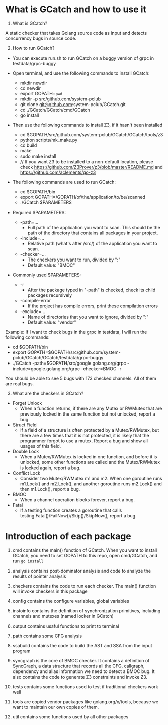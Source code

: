 # What is GCatch and how to use it

1. What is GCatch?

A static checker that takes Golang source code as input and detects concurrency bugs in source code.

2. How to run GCatch?

- You can execute run.sh to run GCatch on a buggy version of grpc in testdata/grpc-buggy

- Open terminal, and use the following commands to install GCatch:
  - mkdir newdir
  - cd newdir
  - export GOPATH=`pwd`
  - mkdir -p src/github.com/system-pclub
  - git clone git@github.com:system-pclub/GCatch.git
  - cd ./GCatch/GCatch/cmd/GCatch
  - go install

  
- Then use the following commands to install Z3, if it hasn't been installed
  - cd $GOPATH/src/github.com/system-pclub/GCatch/GCatch/tools/z3
  - python scripts/mk_make.py
  - cd build
  - make
  - sudo make install
  - // If you want Z3 to be installed to a non-default location, please check https://github.com/Z3Prover/z3/blob/master/README.md and https://github.com/aclements/go-z3

- The following commands are used to run GCatch:
  - cd $GOPATH/bin
  - export GOPATH=/GOPATH/of/the/application/to/be/scanned
  - ./GCatch $PARAMETERS

- Required $PARAMETERS:
  - -path=...  
    - Full path of the application you want to scan. This should be the path of the directory that contains all packages in your project.
  - -include=... 
    - Relative path (what's after /src/) of the application you want to scan.
  - -checker=...
    - The checkers you want to run, divided by ":"
    - Default value: "BMOC"

- Commonly used $PARAMETERS:
  - -r
    - After the package typed in "-path" is checked, check its child packages recursively
  - -compile-error
    - If the project has compile errors, print these compilation errors
  - -exclude=...
    - Name of directories that you want to ignore, divided by ":"
    - Default value: "vendor"
  

Example:
If I want to check bugs in the grpc in testdata, I will run the following commands: 
- cd $GOPATH/bin
- export GOPATH=$GOPATH/src/github.com/system-pclub/GCatch/GCatch/testdata/grpc-buggy
- ./GCatch -path=$GOPATH/src/google.golang.org/grpc -include=google.golang.org/grpc -checker=BMOC -r

You should be able to see 5 bugs with 173 checked channels. All of them are real bugs.

3. What are the checkers in GCatch?

  - Forget Unlock
    - When a function returns, if there are any Mutex or RWMutex that are previously locked in the same function but not unlocked, report a bug.
  - Struct Field
    - If a field of a structure is often protected by a Mutex/RWMutex, but there are a few times that it is not protected, it is likely that the programmer forgot to use a mutex. Report a bug and show all usages of this field.
  - Double Lock
    - When a Mutex/RWMutex is locked in one function, and before it is unlocked, some other functions are called and the Mutex/RWMutex is locked again, report a bug.
  - Conflict Lock
    - Consider two Mutex/RWMutex m1 and m2. When one goroutine runs m1.Lock() and m2.Lock(), and another goroutine runs m2.Lock() and then m1.Lock(), report a bug.
  - BMOC
    - When a channel operation blocks forever, report a bug.
  - Fatal
    - If a testing function creates a goroutine that calls testing.Fatal()/FailNow()/Skip()/SkipNow(), report a bug.

# Introduction of each package

1. cmd contains the main() function of GCatch. When you want to install GCatch, you need to set GOPATH to this repo, open cmd/GCatch, and run `go install`

2. analysis contains post-dominator analysis and code to analyze the results of pointer analysis

3. checkers contains the code to run each checker. The main() function will invoke checkers in this package

4. config contains the configure variables, global variables

5. instoinfo contains the definition of synchronization primitives, including channels and mutexes (named locker in GCatch)

6. output contains usaful functions to print to terminal

7. path contains some CFG analysis

8. ssabuild contains the code to build the AST and SSA from the input program

9. syncgraph is the core of BMOC checker. It contains a definition of SyncGraph, a data structure that records all the CFG, callgraph, dependency and alias information we need to detect a BMOC bug. It also contains the code to generate Z3 constraints and invoke Z3.

10. tests contains some functions used to test if traditional checkers work well

11. tools are copied vendor packages like golang.org/x/tools, because we want to maintain our own copies of them.

12. util contains some functions used by all other packages